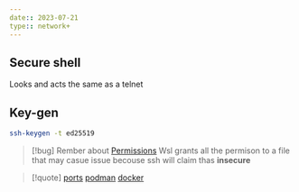 ```yaml
---
date:: 2023-07-21
type:: network+
---
```

## Secure shell 
Looks and acts the same as a telnet

## Key-gen 

```bash
ssh-keygen -t ed25519
```
>[!bug] Rember about [Permissions](/obisdian_ntoes/notes_obsidian/Linux/Permissions.md) 
>Wsl grants all the permison to a file that may casue issue becouse ssh will claim thas **insecure**


>[!quote] [ports](/ports/ports.md) [podman](/podman.md) [docker](/obisdian_ntoes/notes_obsidian/Linux/Docker/docker.md)